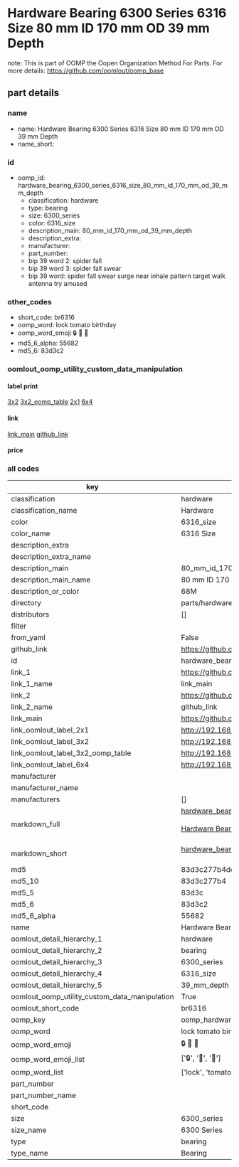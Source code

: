 # Hardware Bearing 6300 Series 6316 Size 80 mm ID 170 mm OD 39 mm Depth  

note: This is part of OOMP the Oopen Organization Method For Parts. For more details: https://github.com/oomlout/oomp_base

##  part details





### name
* name: Hardware Bearing 6300 Series 6316 Size 80 mm ID 170 mm OD 39 mm Depth
* name_short: 
### id
* oomp_id: hardware_bearing_6300_series_6316_size_80_mm_id_170_mm_od_39_mm_depth
  * classification: hardware
  * type: bearing
  * size: 6300_series
  * color: 6316_size
  * description_main: 80_mm_id_170_mm_od_39_mm_depth
  * description_extra: 
  * manufacturer: 
  * part_number: 
  * bip 39 word 2: spider fall
  * bip 39 word 3: spider fall swear
  * bip 39 word: spider fall swear surge near inhale pattern target walk antenna try amused

### other_codes
* short_code: br6316
* oomp_word: lock tomato birthday
* oomp_word_emoji :lock: :tomato: :birthday:
* md5_6_alpha: 55682
* md5_6: 83d3c2






### oomlout_oomp_utility_custom_data_manipulation
#### label print
[3x2](http://192.168.1.245:1112/?label=oomp%2055682)
[3x2_oomp_table](http://192.168.1.107:1112/?label=oomp%2055682)
[2x1](http://192.168.1.242:1112/?label=oomp%2055682)
[6x4](http://192.168.1.55:1112/?label=oomp%2055682)    

#### link

[link_main](https://github.com/oomlout/oomlout_oomp_current_version_messy/tree/main/parts/hardware_bearing_6300_series_6316_size_80_mm_id_170_mm_od_39_mm_depth) [github_link](https://github.com/oomlout/oomlout_oomp_part_src/tree/main/parts/hardware_bearing_6300_series_6316_size_80_mm_id_170_mm_od_39_mm_depth)                             

#### price







### all codes 
| key | value |  
| --- | --- |  
| classification | hardware |  
| classification_name | Hardware |  
| color | 6316_size |  
| color_name | 6316 Size |  
| description_extra |  |  
| description_extra_name |  |  
| description_main | 80_mm_id_170_mm_od_39_mm_depth |  
| description_main_name | 80 mm ID 170 mm OD 39 mm Depth |  
| description_or_color | 68M |  
| directory | parts/hardware_bearing_6300_series_6316_size_80_mm_id_170_mm_od_39_mm_depth |  
| distributors | [] |  
| filter |  |  
| from_yaml | False |  
| github_link | https://github.com/oomlout/oomlout_oomp_part_src/tree/main/parts/hardware_bearing_6300_series_6316_size_80_mm_id_170_mm_od_39_mm_depth |  
| id | hardware_bearing_6300_series_6316_size_80_mm_id_170_mm_od_39_mm_depth |  
| link_1 | https://github.com/oomlout/oomlout_oomp_current_version_messy/tree/main/parts/hardware_bearing_6300_series_6316_size_80_mm_id_170_mm_od_39_mm_depth |  
| link_1_name | link_main |  
| link_2 | https://github.com/oomlout/oomlout_oomp_part_src/tree/main/parts/hardware_bearing_6300_series_6316_size_80_mm_id_170_mm_od_39_mm_depth |  
| link_2_name | github_link |  
| link_main | https://github.com/oomlout/oomlout_oomp_current_version_messy/tree/main/parts/hardware_bearing_6300_series_6316_size_80_mm_id_170_mm_od_39_mm_depth |  
| link_oomlout_label_2x1 | http://192.168.1.242:1112/?label=oomp%2055682 |  
| link_oomlout_label_3x2 | http://192.168.1.245:1112/?label=oomp%2055682 |  
| link_oomlout_label_3x2_oomp_table | http://192.168.1.107:1112/?label=oomp%2055682 |  
| link_oomlout_label_6x4 | http://192.168.1.55:1112/?label=oomp%2055682 |  
| manufacturer |  |  
| manufacturer_name |  |  
| manufacturers | [] |  
| markdown_full | [hardware_bearing_6300_series_6316_size_80_mm_id_170_mm_od_39_mm_depth](https://github.com/oomlout/oomlout_oomp_current_version_messy/tree/main/parts/hardware_bearing_6300_series_6316_size_80_mm_id_170_mm_od_39_mm_depth)<br>[](https://github.com/oomlout/oomlout_oomp_current_version_messy/tree/main/parts/hardware_bearing_6300_series_6316_size_80_mm_id_170_mm_od_39_mm_depth)<br>[Hardware Bearing 6300 Series 6316 Size 80 Mm Id 170 Mm Od 39 Mm Depth](https://github.com/oomlout/oomlout_oomp_current_version_messy/tree/main/parts/hardware_bearing_6300_series_6316_size_80_mm_id_170_mm_od_39_mm_depth)<br><br> |  
| markdown_short | [hardware_bearing_6300_series_6316_size_80_mm_id_170_mm_od_39_mm_depth](https://github.com/oomlout/oomlout_oomp_current_version_messy/tree/main/parts/hardware_bearing_6300_series_6316_size_80_mm_id_170_mm_od_39_mm_depth)<br><br> |  
| md5 | 83d3c277b4ddf429cec9cda5b7148e8d |  
| md5_10 | 83d3c277b4 |  
| md5_5 | 83d3c |  
| md5_6 | 83d3c2 |  
| md5_6_alpha | 55682 |  
| name | Hardware Bearing 6300 Series 6316 Size 80 mm ID 170 mm OD 39 mm Depth |  
| oomlout_detail_hierarchy_1 | hardware |  
| oomlout_detail_hierarchy_2 | bearing |  
| oomlout_detail_hierarchy_3 | 6300_series |  
| oomlout_detail_hierarchy_4 | 6316_size |  
| oomlout_detail_hierarchy_5 | 39_mm_depth |  
| oomlout_oomp_utility_custom_data_manipulation | True |  
| oomlout_short_code | br6316 |  
| oomp_key | oomp_hardware_bearing_6300_series_6316_size_80_mm_id_170_mm_od_39_mm_depth |  
| oomp_word | lock tomato birthday |  
| oomp_word_emoji | :lock: :tomato: :birthday: |  
| oomp_word_emoji_list | [':lock:', ':tomato:', ':birthday:'] |  
| oomp_word_list | ['lock', 'tomato', 'birthday'] |  
| part_number |  |  
| part_number_name |  |  
| short_code |  |  
| size | 6300_series |  
| size_name | 6300 Series |  
| type | bearing |  
| type_name | Bearing |  
